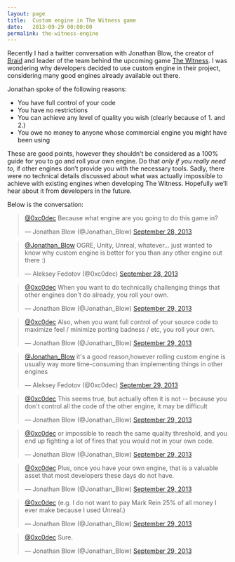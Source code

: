```yaml
---
layout: page
title:  Custom engine in The Witness game
date:   2013-09-29 00:00:00
permalink: the-witness-engine
---
```


Recently I had a twitter conversation with Jonathan Blow, the creator of [Braid](http://braid-game.com/) and leader of the team behind the upcoming game [The Witness](http://the-witness.net/).
I was wondering why developers decided to use custom engine in their project, considering many good engines already available out there.

Jonathan spoke of the following reasons:
<ul>
<li>You have full control of your code</li>
<li>You have no restrictions</li>
<li>You can achieve any level of quality you wish (clearly because of 1. and 2.)</li>
<li>You owe no money to anyone whose commercial engine you might have been using</li>
</ul>

These are good points, however they shouldn’t be considered as a 100% guide for you to go and roll your own engine.
Do that *only if you really need to*, if other engines don’t provide you with the necessary tools. Sadly,
there were no technical details discussed about what was actually impossible to achieve with existing engines
when developing The Witness. Hopefully we’ll hear about it from developers in the future.

Below is the conversation:

<!--break-->

<blockquote class="twitter-tweet" lang="en"><p><a href="https://twitter.com/0xc0dec">@0xc0dec</a> Because what engine are you going to do this game in?</p>&mdash; Jonathan Blow (@Jonathan_Blow) <a href="https://twitter.com/Jonathan_Blow/statuses/383965553179635712">September 28, 2013</a></blockquote>
<script async src="//platform.twitter.com/widgets.js" charset="utf-8"></script>
<blockquote class="twitter-tweet" lang="en"><p><a href="https://twitter.com/Jonathan_Blow">@Jonathan_Blow</a> OGRE, Unity, Unreal, whatever... just wanted to know why custom engine is better for you than any other engine out there :)</p>&mdash; Aleksey Fedotov (@0xc0dec) <a href="https://twitter.com/0xc0dec/statuses/383970018838339586">September 28, 2013</a></blockquote>
<script async src="//platform.twitter.com/widgets.js" charset="utf-8"></script>
<blockquote class="twitter-tweet" lang="en"><p><a href="https://twitter.com/0xc0dec">@0xc0dec</a> When you want to do technically challenging things that other engines don&#39;t do already, you roll your own.</p>&mdash; Jonathan Blow (@Jonathan_Blow) <a href="https://twitter.com/Jonathan_Blow/statuses/384214262425452544">September 29, 2013</a></blockquote>
<script async src="//platform.twitter.com/widgets.js" charset="utf-8"></script>
<blockquote class="twitter-tweet" lang="en"><p><a href="https://twitter.com/0xc0dec">@0xc0dec</a> Also, when you want full control of your source code to maximize feel / minimize porting badness / etc, you roll your own.</p>&mdash; Jonathan Blow (@Jonathan_Blow) <a href="https://twitter.com/Jonathan_Blow/statuses/384214363273318400">September 29, 2013</a></blockquote>
<script async src="//platform.twitter.com/widgets.js" charset="utf-8"></script>
<blockquote class="twitter-tweet" lang="en"><p><a href="https://twitter.com/Jonathan_Blow">@Jonathan_Blow</a> it&#39;s a good reason,however rolling custom engine is usually way more time-consuming than implementing things in other engines</p>&mdash; Aleksey Fedotov (@0xc0dec) <a href="https://twitter.com/0xc0dec/statuses/384215829522284544">September 29, 2013</a></blockquote>
<script async src="//platform.twitter.com/widgets.js" charset="utf-8"></script>
<blockquote class="twitter-tweet" lang="en"><p><a href="https://twitter.com/0xc0dec">@0xc0dec</a> This seems true, but actually often it is not -- because you don&#39;t control all the code of the other engine, it may be difficult</p>&mdash; Jonathan Blow (@Jonathan_Blow) <a href="https://twitter.com/Jonathan_Blow/statuses/384329467763503106">September 29, 2013</a></blockquote>
<script async src="//platform.twitter.com/widgets.js" charset="utf-8"></script>
<blockquote class="twitter-tweet" lang="en"><p><a href="https://twitter.com/0xc0dec">@0xc0dec</a> or impossible to reach the same quality threshold, and you end up fighting a lot of fires that you would not in your own code.</p>&mdash; Jonathan Blow (@Jonathan_Blow) <a href="https://twitter.com/Jonathan_Blow/statuses/384329530183151617">September 29, 2013</a></blockquote>
<script async src="//platform.twitter.com/widgets.js" charset="utf-8"></script>
<blockquote class="twitter-tweet" lang="en"><p><a href="https://twitter.com/0xc0dec">@0xc0dec</a> Plus, once you have your own engine, that is a valuable asset that most developers these days do not have.</p>&mdash; Jonathan Blow (@Jonathan_Blow) <a href="https://twitter.com/Jonathan_Blow/statuses/384329626073321472">September 29, 2013</a></blockquote>
<script async src="//platform.twitter.com/widgets.js" charset="utf-8"></script>
<blockquote class="twitter-tweet" lang="en"><p><a href="https://twitter.com/0xc0dec">@0xc0dec</a> (e.g. I do not want to pay Mark Rein 25% of all money I ever make because I used Unreal.)</p>&mdash; Jonathan Blow (@Jonathan_Blow) <a href="https://twitter.com/Jonathan_Blow/statuses/384329696403394560">September 29, 2013</a></blockquote>
<script async src="//platform.twitter.com/widgets.js" charset="utf-8"></script>
<blockquote class="twitter-tweet" lang="en"><p><a href="https://twitter.com/0xc0dec">@0xc0dec</a> Sure.</p>&mdash; Jonathan Blow (@Jonathan_Blow) <a href="https://twitter.com/Jonathan_Blow/statuses/384337309350375424">September 29, 2013</a></blockquote>
<script async src="//platform.twitter.com/widgets.js" charset="utf-8"></script>
